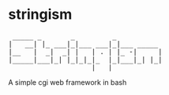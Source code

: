 # stringism
<pre>
 _____ _       _         _ 
|   __| |_ ___|_|___ ___|_|___ _____ 
|__   |  _|  _| |   | . | |_ -|     |
|_____|___|_| |_|_|_|_  |_|___|_| |_|
                    |___|
</pre>
A simple cgi web framework in bash
